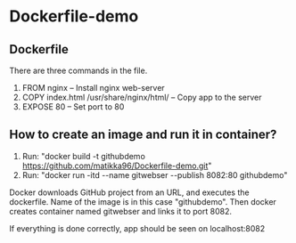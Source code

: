 # Dockerfile-demo

## Dockerfile
There are three commands in the file. 
1. FROM nginx – Install nginx web-server
2. COPY index.html /usr/share/nginx/html/ – Copy app to the server
3. EXPOSE 80 – Set port to 80

## How to create an image and run it in container?
1. Run: "docker build -t githubdemo https://github.com/matikka96/Dockerfile-demo.git"
2. Run: "docker run -itd --name gitwebser --publish 8082:80 githubdemo"

Docker downloads GitHub project from an URL, and executes the dockerfile. 
Name of the image is in this case "githubdemo". Then docker creates container named gitwebser and links it to port 8082.

If everything is done correctly, app should be seen on localhost:8082

